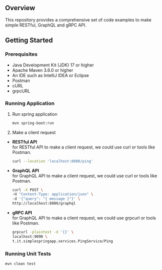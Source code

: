 ## Overview

This repository provides a comprehensive set of code examples to make simple RESTful, GraphQL and gRPC API.

## Getting Started

### Prerequisites

- Java Development Kit (JDK) 17 or higher
- Apache Maven 3.6.0 or higher
- An IDE such as IntelliJ IDEA or Eclipse
- Postman
- cURL
- grpcURL

### Running Application
1. Run spring application
   ```sh
   mvn spring-boot:run
   ```
2. Make a client request
* **RESTful API**\
  for RESTful API to make a client request, we could use curl or tools like Postman.
   ```sh
  curl --location 'localhost:8080/ping'
  ```
* **GraphQL API**\
  for GraphQL API to make a client request, we could use curl or tools like Postman.
  ```sh
  curl -X POST \
  -H "Content-Type: application/json" \
  -d '{"query": "{ message }"}' \
  http://localhost:8080/graphql
   ```
* **gRPC API**\
  for GraphQL API to make a client request, we could use grpcurl or tools like Postman.
  ```sh
  grpcurl -plaintext -d '{}' \
  localhost:9090 \
  t.it.simplespringapp.services.PingService/Ping
   ```
### Running Unit Tests
```sh
mvn clean test
```